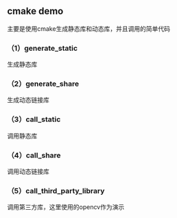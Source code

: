 ## cmake demo
主要是使用cmake生成静态库和动态库，并且调用的简单代码
### （1）generate_static
生成静态库
### （2）generate_share
生成动态链接库
### （3）call_static 
调用静态库
### （4）call_share 
调用动态链接库
### （5）call_third_party_library 
调用第三方库，这里使用的opencv作为演示
